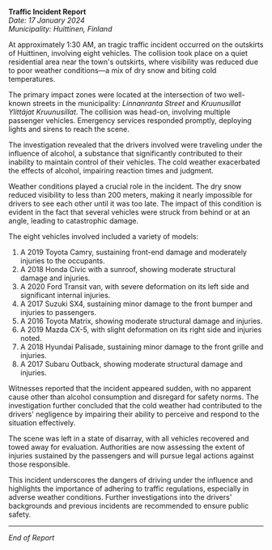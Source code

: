 

**Traffic Incident Report**  
*Date: 17 January 2024*  
*Municipality: Huittinen, Finland*

At approximately 1:30 AM, an tragic traffic incident occurred on the outskirts of Huittinen, involving eight vehicles. The collision took place on a quiet residential area near the town's outskirts, where visibility was reduced due to poor weather conditions—a mix of dry snow and biting cold temperatures.

The primary impact zones were located at the intersection of two well-known streets in the municipality: *Linnanranta Street* and *Kruunusillat Ylittäjat Kruunusillat*. The collision was head-on, involving multiple passenger vehicles. Emergency services responded promptly, deploying lights and sirens to reach the scene.

The investigation revealed that the drivers involved were traveling under the influence of alcohol, a substance that significantly contributed to their inability to maintain control of their vehicles. The cold weather exacerbated the effects of alcohol, impairing reaction times and judgment.

Weather conditions played a crucial role in the incident. The dry snow reduced visibility to less than 200 meters, making it nearly impossible for drivers to see each other until it was too late. The impact of this condition is evident in the fact that several vehicles were struck from behind or at an angle, leading to catastrophic damage.

The eight vehicles involved included a variety of models:  
1. A 2019 Toyota Camry, sustaining front-end damage and moderately injuries to the occupants.  
2. A 2018 Honda Civic with a sunroof, showing moderate structural damage and injuries.  
3. A 2020 Ford Transit van, with severe deformation on its left side and significant internal injuries.  
4. A 2017 Suzuki SX4, sustaining minor damage to the front bumper and injuries to passengers.  
5. A 2016 Toyota Matrix, showing moderate structural damage and injuries.  
6. A 2019 Mazda CX-5, with slight deformation on its right side and injuries noted.  
7. A 2018 Hyundai Palisade, sustaining minor damage to the front grille and injuries.  
8. A 2017 Subaru Outback, showing moderate structural damage and injuries.

Witnesses reported that the incident appeared sudden, with no apparent cause other than alcohol consumption and disregard for safety norms. The investigation further concluded that the cold weather had contributed to the drivers' negligence by impairing their ability to perceive and respond to the situation effectively.

The scene was left in a state of disarray, with all vehicles recovered and towed away for evaluation. Authorities are now assessing the extent of injuries sustained by the passengers and will pursue legal actions against those responsible.

This incident underscores the dangers of driving under the influence and highlights the importance of adhering to traffic regulations, especially in adverse weather conditions. Further investigations into the drivers' backgrounds and previous incidents are recommended to ensure public safety.

---  
*End of Report*